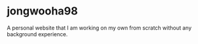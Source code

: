 # jongwooha98
A personal website that I am working on my own from scratch without any background experience.
